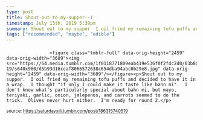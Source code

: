 ```yaml
---
type: post
title: Shout-out-to-my-supper--I
timestamp: July 15th, 2019 5:39pm
summary: Shout out to my supper  I oil fried my remaining tofu puffs and decided to have it in a wrap  I thought if only I could make it taste like bahn mi
tags: ["recommended", "maybe", "edible"]
---
```

####
                    <figure class="tmblr-full" data-orig-height="2459" data-orig-width="3689"><img src="https://64.media.tumblr.com/1f0118771809eab419e536f0f2fdc2d0/03b803714297789b-19/s640x960/d5b93d16ccaf8066572638c654dba94abc0b29e8.jpg" data-orig-height="2459" data-orig-width="3689"/></figure><p>Shout out to my supper.  I oil fried my remaining tofu puffs and decided to have it in a wrap.  I thought "if only I could make it taste like bahn mi".  I don't know what's particularly special about bahn mi, but mayo, teriyaki, garlic, onion, jalepenos, and carrots seemed to do the trick.  Olives never hurt either.  I'm ready for round 2.</p>
                
                
                
                
                
                
                                
<small>source: https://saturdayxiii.tumblr.com/post/186315740519</small>